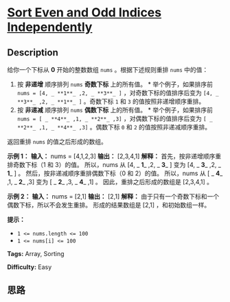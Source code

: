 # [Sort Even and Odd Indices Independently][title]

## Description

给你一个下标从 **0** 开始的整数数组 `nums` 。根据下述规则重排 `nums` 中的值：

  1. 按 **非递增** 顺序排列 `nums` **奇数下标** 上的所有值。     * 举个例子，如果排序前 `nums = [4, _ **1**_ ,2, _ **3**_ ]` ，对奇数下标的值排序后变为 `[4, _ **3**_ ,2, _ **1**_ ]` 。奇数下标 `1` 和 `3` 的值按照非递增顺序重排。
  2. 按 **非递减** 顺序排列 `nums` **偶数下标** 上的所有值。     * 举个例子，如果排序前 `nums = [ _ **4**_ ,1, _ **2**_ ,3]` ，对偶数下标的值排序后变为 `[ _ **2**_ ,1, _ **4**_ ,3]` 。偶数下标 `0` 和 `2` 的值按照非递减顺序重排。

返回重排 `nums` 的值之后形成的数组。



**示例 1：**
            **输入：** nums = [4,1,2,3]    **输出：** [2,3,4,1]    **解释：**    首先，按非递增顺序重排奇数下标（1 和 3）的值。    所以，nums 从 [4, _ **1**_ ,2, _ **3**_ ] 变为 [4, _ **3**_ ,2, _ **1**_ ] 。    然后，按非递减顺序重排偶数下标（0 和 2）的值。    所以，nums 从 [ _ **4**_ ,1, _ **2**_ ,3] 变为 [ _ **2**_ ,3, _ **4**_ ,1] 。    因此，重排之后形成的数组是 [2,3,4,1] 。    

**示例 2：**
            **输入：** nums = [2,1]    **输出：** [2,1]    **解释：**    由于只有一个奇数下标和一个偶数下标，所以不会发生重排。    形成的结果数组是 [2,1] ，和初始数组一样。     



**提示：**

  * `1 <= nums.length <= 100`
  * `1 <= nums[i] <= 100`


**Tags:** Array, Sorting

**Difficulty:** Easy

## 思路

[title]: https://leetcode-cn.com/problems/sort-even-and-odd-indices-independently
